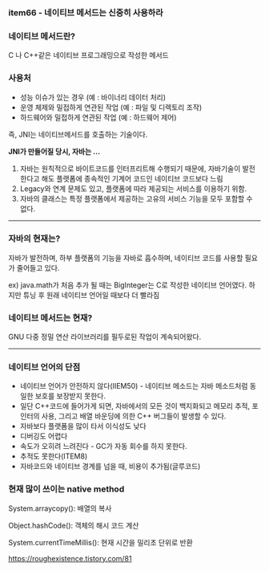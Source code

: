 ### item66 - 네이티브 메서드는 신중히 사용하라

### 네이티브 메서드란?

C 나 C++같은 네이티브 프로그래밍으로 작성한 메서드

### 사용처
* 성능 이슈가 있는 경우 (예 : 바이너리 데이터 처리)
* 운영 체제와 밀접하게 연관된 작업 (예 : 파일 및 디렉토리 조작)
* 하드웨어와 밀접하게 연관된 작업 (예 : 하드웨어 제어)


즉, JNI는 네이티브메서드를 호출하는 기술이다.


**JNI가 만들어질 당시, 자바는 ...**
1. 자바는 원칙적으로 바이트코드를 인터프리트해 수행되기 때문에, 자바기술이 발전한다고 해도 플랫폼에 종속적인 기계어 코드인 네이티브 코드보다 느림
2. Legacy와 연계 문제도 있고, 플랫폼에 따라 제공되는 서비스를 이용하기 위함.
3. 자바의 클래스는 특정 플랫폼에서 제공하는 고유의 서비스 기능을 모두 포함할 수 없다.

---
### 자바의 현재는?

자바가 발전하며, 하부 플랫폼의 기능을 자바로 흡수하며, 네이티브 코드를 사용할 필요가 줄어들고 있다.

ex) java.math가 처음 추가 될 때는 BigInteger는 C로 작성한 네이티브 언어였다.
하지만 튜닝 후 원래 네이티브 언어일 때보다 더 빨라짐

### 네이티브 메서드는 현재?

GNU 다중 정밀 연산 라이브러리를 필두로된 작업이 계속되어왔다.

-----

### 네이티브 언어의 단점
* 네이티브 언어가 안전하지 않다(IIEM50) - 네이티브 메소드는 자바 메소드처럼 동일한 보호를 보장받지 못한다.
* 일단 C++코드에 들어가게 되면, 자바에서의 모든 것이 백지화되고 메모리 추적, 포인터의 사용, 그리고 배열 바운딩에 의한 C++ 버그들이 발생할 수 있다.
* 자바보다 플랫폼을 많이 타서 이식성도 낮다
* 디버깅도 어렵다
* 속도가 오히려 느려진다 - GC가 자동 회수를 하지 못한다.
* 추적도 못한다(ITEM8)
* 자바코드와 네이티브 경계를 넘을 때, 비용이 추가됨(글루코드)



### 현재 많이 쓰이는 native method

System.arraycopy(): 배열의 복사

Object.hashCode(): 객체의 해시 코드 계산

System.currentTimeMillis(): 현재 시간을 밀리초 단위로 반환

https://roughexistence.tistory.com/81
